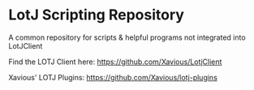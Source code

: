 # LotJ Scripting Repository
A common repository for scripts &amp; helpful programs not integrated into LotJClient

Find the LOTJ Client here: https://github.com/Xavious/LotjClient

Xavious' LOTJ Plugins: https://github.com/Xavious/lotj-plugins
